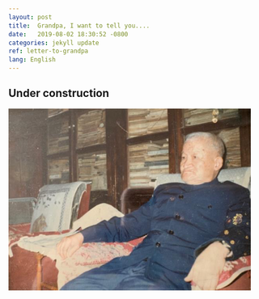 ```yaml
---
layout: post
title:  Grandpa, I want to tell you....
date:   2019-08-02 18:30:52 -0800
categories: jekyll update
ref: letter-to-grandpa
lang: English
---
```


<h2>Under construction</h2>

![image](/assets/imgs/shuda_wang_old.png "Elderly Shuda Wang at Home")
